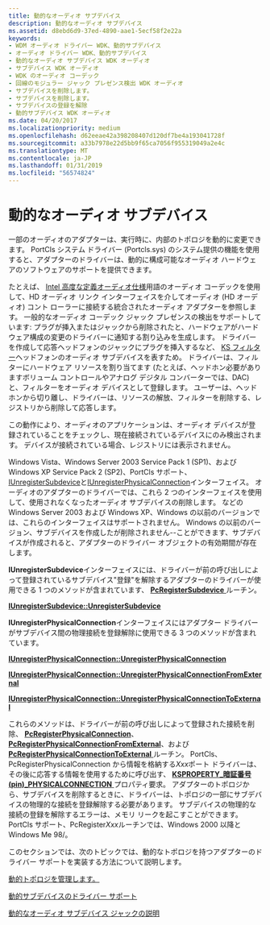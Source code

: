 ```yaml
---
title: 動的なオーディオ サブデバイス
description: 動的なオーディオ サブデバイス
ms.assetid: d8ebd6d9-37ed-4890-aae1-5ecf58f2e22a
keywords:
- WDM オーディオ ドライバー WDK、動的サブデバイス
- オーディオ ドライバー WDK、動的サブデバイス
- 動的なオーディオ サブデバイス WDK オーディオ
- サブデバイス WDK オーディオ
- WDK のオーディオ コーデック
- 回線のモジュラー ジャック プレゼンス検出 WDK オーディオ
- サブデバイスを削除します。
- サブデバイスを削除します。
- サブデバイスの登録を解除
- 動的サブデバイス WDK オーディオ
ms.date: 04/20/2017
ms.localizationpriority: medium
ms.openlocfilehash: d62eeae42a398208407d120df7be4a193041728f
ms.sourcegitcommit: a33b7978e22d5bb9f65ca7056f955319049a2e4c
ms.translationtype: MT
ms.contentlocale: ja-JP
ms.lasthandoff: 01/31/2019
ms.locfileid: "56574824"
---
```

# <a name="dynamic-audio-subdevices"></a>動的なオーディオ サブデバイス


一部のオーディオのアダプターは、実行時に、内部のトポロジを動的に変更できます。 PortCls システム ドライバー (Portcls.sys) のシステム提供の機能を使用すると、アダプターのドライバーは、動的に構成可能なオーディオ ハードウェアのソフトウェアのサポートを提供できます。

たとえば、 [Intel 高度な定義オーディオ仕様](https://go.microsoft.com/fwlink/p/?linkid=42508)用語のオーディオ コーデックを使用して、HD オーディオ リンク インターフェイスを介してオーディオ (HD オーディオ) コント ローラーに接続する統合されたオーディオ アダプターを参照します。 一般的なオーディオ コーデック ジャック プレゼンスの検出をサポートしています: プラグが挿入またはジャックから削除されたと、ハードウェアがハードウェア構成の変更のドライバーに通知する割り込みを生成します。 ドライバーを作成して応答ヘッドフォンのジャックにプラグを挿入するなど、 [KS フィルター](https://msdn.microsoft.com/library/windows/hardware/ff567644)ヘッドフォンのオーディオ サブデバイスを表すため。 ドライバーは、フィルターにハードウェア リソースを割り当てます (たとえば、ヘッドホン必要がありますボリューム コントロールやアナログ デジタル コンバーターでは、DAC) と、フィルターをオーディオ デバイスとして登録します。 ユーザーは、ヘッドホンから切り離し、ドライバーは、リソースの解放、フィルターを削除する、レジストリから削除して応答します。

この動作により、オーディオのアプリケーションは、オーディオ デバイスが登録されていることをチェックし、現在接続されているデバイスにのみ検出されます。 デバイスが接続されている場合、レジストリには表示されません。

Windows Vista、Windows Server 2003 Service Pack 1 (SP1)、および Windows XP Service Pack 2 (SP2)、PortCls サポート、 [IUnregisterSubdevice](https://msdn.microsoft.com/library/windows/hardware/ff537030)と[IUnregisterPhysicalConnection](https://msdn.microsoft.com/library/windows/hardware/ff537022)インターフェイス。 オーディオのアダプターのドライバーでは、これら 2 つのインターフェイスを使用して、使用されなくなったオーディオ サブデバイスの削除します。 などの Windows Server 2003 および Windows XP、Windows の以前のバージョンでは、これらのインターフェイスはサポートされません。 Windows の以前のバージョン、サブデバイスを作成したが削除されません--ことができます、サブデバイスが作成されると、アダプターのドライバー オブジェクトの有効期間が存在します。

**IUnregisterSubdevice**インターフェイスには、ドライバーが前の呼び出しによって登録されているサブデバイス"登録"を解除するアダプターのドライバーが使用できる 1 つのメソッドが含まれています、 [ **PcRegisterSubdevice** ](https://msdn.microsoft.com/library/windows/hardware/ff537731)ルーチン。

[**IUnregisterSubdevice::UnregisterSubdevice**](https://msdn.microsoft.com/library/windows/hardware/ff537032)

**IUnregisterPhysicalConnection**インターフェイスにはアダプター ドライバーがサブデバイス間の物理接続を登録解除に使用できる 3 つのメソッドが含まれています。

[**IUnregisterPhysicalConnection::UnregisterPhysicalConnection**](https://msdn.microsoft.com/library/windows/hardware/ff537024)

[**IUnregisterPhysicalConnection::UnregisterPhysicalConnectionFromExternal**](https://msdn.microsoft.com/library/windows/hardware/ff537027)

[**IUnregisterPhysicalConnection::UnregisterPhysicalConnectionToExternal**](https://msdn.microsoft.com/library/windows/hardware/ff537029)

これらのメソッドは、ドライバーが前の呼び出しによって登録された接続を削除、 [ **PcRegisterPhysicalConnection**](https://msdn.microsoft.com/library/windows/hardware/ff537726)、 [ **PcRegisterPhysicalConnectionFromExternal**](https://msdn.microsoft.com/library/windows/hardware/ff537728)、および[ **PcRegisterPhysicalConnectionToExternal** ](https://msdn.microsoft.com/library/windows/hardware/ff537729)ルーチン。 PortCls、PcRegisterPhysicalConnection から情報を格納する*Xxx*ポート ドライバーは、その後に応答する情報を使用するために呼び出す、 [ **KSPROPERTY\_暗証番号(pin)\_PHYSICALCONNECTION** ](https://msdn.microsoft.com/library/windows/hardware/ff565205)プロパティ要求。 アダプターのトポロジから、サブデバイスを削除するときに、ドライバーは、トポロジの一部にサブデバイスの物理的な接続を登録解除する必要があります。 サブデバイスの物理的な接続の登録を解除するエラーは、メモリ リークを起こすことができます。 PortCls サポート、PcRegister*Xxx*ルーチンでは、Windows 2000 以降と Windows Me 98/。

このセクションでは、次のトピックでは、動的なトポロジを持つアダプターのドライバー サポートを実装する方法について説明します。

[動的トポロジを管理します。](managing-dynamic-topologies.md)

[動的サブデバイスのドライバー サポート](driver-support-for-dynamic-subdevices.md)

[動的なオーディオ サブデバイス ジャックの説明](jack-descriptions-for-dynamic-audio-subdevices.md)

 

 




